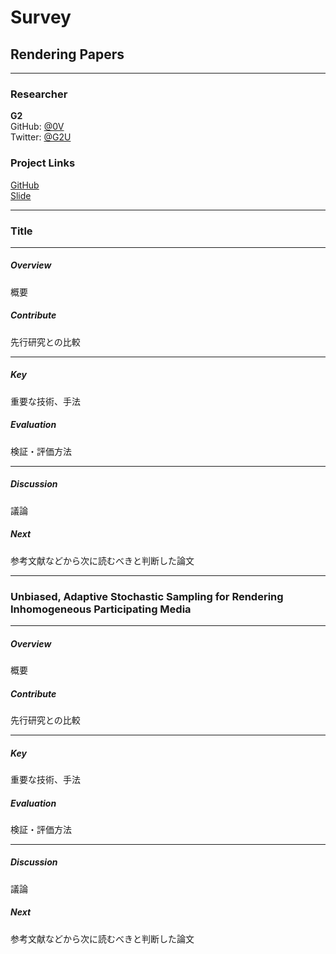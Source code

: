 # Survey

## Rendering Papers

---

### Researcher

**G2**  
GitHub: [@0V](https://github.com/0V)  
Twitter: [@G2U](https://twitter.com/G2U)  

### Project Links

[GitHub](https://github.com/0V/survey-paper-rendering)  
[Slide](https://gitpitch.com/0V/survey-paper-rendering)  


---

### Title

---

##### Overview

概要

##### Contribute

先行研究との比較

--- 

##### Key

重要な技術、手法

##### Evaluation

検証・評価方法

---

##### Discussion

議論

##### Next

参考文献などから次に読むべきと判断した論文

---

### Unbiased, Adaptive Stochastic Sampling for Rendering Inhomogeneous Participating Media

---

##### Overview

概要

##### Contribute

先行研究との比較

--- 

##### Key

重要な技術、手法

##### Evaluation

検証・評価方法

---

##### Discussion

議論

##### Next

参考文献などから次に読むべきと判断した論文


